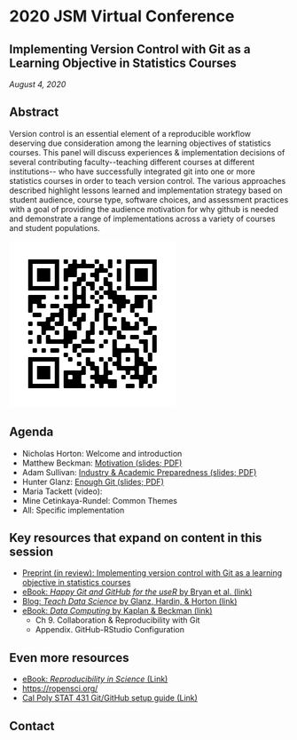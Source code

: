 # 2020 JSM Virtual Conference

## Implementing Version Control with Git as a Learning Objective in Statistics Courses

*August 4, 2020*

## Abstract

Version control is an essential element of a reproducible workflow deserving due consideration among the learning objectives of statistics courses. This panel will discuss experiences & implementation decisions of several contributing faculty--teaching different courses at different institutions-- who have successfully integrated git into one or more statistics courses in order to teach version control. The various approaches described highlight lessons learned and implementation strategy based on student audience, course type, software choices, and assessment practices with a goal of providing the audience motivation for why github is needed and demonstrate a range of implementations across a variety of courses and student populations.

![gh-pages for Repo: INSERT URL](QRcode.png)


## Agenda

  - Nicholas Horton: Welcome and introduction
  - Matthew Beckman: [Motivation (slides; PDF)]()
  - Adam Sullivan: [Industry & Academic Preparedness (slides; PDF)]()
  - Hunter Glanz: [Enough Git (slides; PDF)]()
  - Maria Tackett (video): 
  - Mine Cetinkaya-Rundel: Common Themes
  - All: Specific implementation 
  
## Key resources that expand on content in this session
  - [Preprint (in review): Implementing version control with Git as a learning objective in statistics courses](https://arxiv.org/abs/2001.01988)
  - [eBook: *Happy Git and GitHub for the useR* by Bryan et al. (link)](https://happygitwithr.com/>)
  - [Blog: *Teach Data Science* by Glanz, Hardin, & Horton (link)](https://teachdatascience.com/)
  - [eBook: *Data Computing* by Kaplan & Beckman (link)](https://dtkaplan.github.io/DataComputingEbook/)
      - Ch 9. Collaboration & Reproducibility with Git
      - Appendix. GitHub-RStudio Configuration

## Even more resources
  - [eBook: *Reproducibility in Science* (Link)](https://ropensci.github.io/reproducibility-guide/)
  - <https://ropensci.org/>
  - [Cal Poly STAT 431 Git/GitHub setup guide  (Link)](https://cal-poly-advanced-r.github.io/STAT-431/Canvas_Pages/Week_1-Review/GitHub.html)



## Contact


